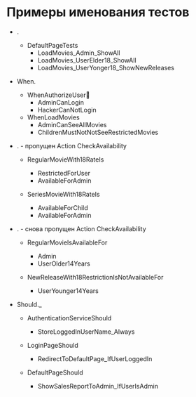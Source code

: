 # Примеры именования тестов
* <ClassNameTests>.<Act>_<Arrange>_<Assert>
    * DefaultPageTests
        * LoadMovies_Admin_ShowAll
        * LoadMovies_UserElder18_ShowAll
        * LoadMovies_UserYonger18_ShowNewReleases

* When<Action>.<Arrange><Assert>
    * WhenAuthorizeUser
        * AdminCanLogin
        * HackerCanNotLogin
    * WhenLoadMovies
	    * AdminCanSeeAllMovies
	    * ChildrenMustNotNotSeeRestrictedMovies

* <Arrange>.<Assert> - пропущен Action CheckAvailability
    * RegularMovieWith18RateIs
    	* RestrictedForUser
    	* AvailableForAdmin
    
    * SeriesMovieWith18RateIs
    	* AvailableForChild
    	* AvailableForAdmin

* <Assert>.<Arrange> - снова пропущен Action CheckAvailability
    * RegularMovieIsAvailableFor
	    * Admin
	    * UserOlder14Years

    * NewReleaseWith18RestrictionIsNotAvailableFor
	    * UserYounger14Years


* <ClassName>Should.<Assert>_<Arrange>
    * AuthenticationServiceShould
    	* StoreLoggedInUserName_Always
    	
    * LoginPageShould
    	* RedirectToDefaultPage_IfUserLoggedIn
    
    * DefaultPageShould
    	* ShowSalesReportToAdmin_IfUserIsAdmin
